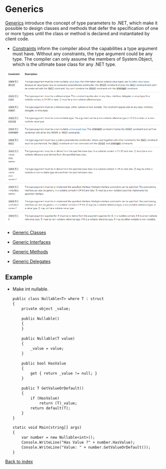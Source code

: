 
# Generics

[Generics](https://docs.microsoft.com/es-es/dotnet/csharp/programming-guide/generics/) introduce the concept of type parameters to .NET, which make it possible to design classes and methods that defer the specification of one or more types until the class or method is declared and instantiated by client code.

- [Constraints](https://docs.microsoft.com/es-es/dotnet/csharp/programming-guide/generics/constraints-on-type-parameters) inform the compiler about the capabilities a type argument must have. Without any constraints, the type argument could be any type. The compiler can only assume the members of System.Object, which is the ultimate base class for any .NET type.

![Constraints type](./images/constraintsTypes.png)

- [Generic Classes](https://docs.microsoft.com/es-es/dotnet/csharp/programming-guide/generics/generic-classes)

- [Generic Interfaces](https://docs.microsoft.com/es-es/dotnet/csharp/programming-guide/generics/generic-interfaces)

- [Generic Methods](https://docs.microsoft.com/es-es/dotnet/csharp/programming-guide/generics/generic-methods)

- [Generic Delegates](https://docs.microsoft.com/es-es/dotnet/csharp/programming-guide/generics/generic-delegates)

## **Example** 

* Make int nullable.

	```
	public class Nullable<T> where T : struct
	{
		private object _value;

		public Nullable()
		{
		}

		public Nullable(T value)
		{
			_value = value;
		}

		public bool HasValue
		{
			get { return _value != null; }
		}

		public T GetValueOrDefault()
		{
			if (HasValue)
				return (T)_value;
			return default(T);
		}
	}
	```

	```
	static void Main(string[] args)
	{
		var number = new Nullable<int>();
		Console.WriteLine("Has Value ?" + number.HasValue);
		Console.WriteLine("Value: " + number.GetValueOrDefault());
	}
	```
 
 
[Back to index](../README.md)